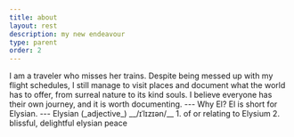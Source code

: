 ```yaml
---
title: about
layout: rest
description: my new endeavour
type: parent
order: 2
---
```


<div class="section main">
	<div class="container">
		<p markdown="1">
I am a traveler who misses her trains. Despite being messed up with my flight schedules, I still manage to visit places and document what the world has to offer, from surreal nature to its kind souls. I believe everyone has their own journey, and it is worth documenting.  
---  
Why El?  
El is short for Elysian.  
---  
Elysian (_adjective_)  
__/ɪˈlɪzɪən/__  
1. of or relating to Elysium  
2. blissful, delightful elysian peace  
		</p>
	</div>
</div>